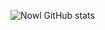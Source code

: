![Nowl GitHub stats](https://github-readme-stats.vercel.app/api?username=nowlx6&show_icons=true&theme=transparent)
